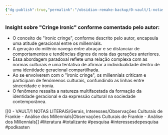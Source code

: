 ```yaml
---
{"dg-publish":true,"permalink":"/obsidian-remake-backup/0-vault/1-notas-literais/filosofia/ironic-cringe/","tags":["literatura","totalizante","pesquisa","interessesdepesquisa","podkasten"],"dgHomeLink":true,"dgShowLocalGraph":true,"dgShowFileTree":true,"dgEnableSearch":true,"noteIcon":""}
---
```


### Insight sobre "Cringe Ironic" conforme comentado pelo autor:

- O conceito de "ironic cringe", conforme descrito pelo autor, encapsula uma atitude geracional entre os millennials.
- A geração do milênio navega entre abraçar e se distanciar de comportamentos e tendências dignos de nota das gerações anteriores.
- Essa abordagem paradoxal reflete uma relação complexa com as normas culturais e uma tentativa de afirmar a individualidade dentro de uma identidade geracional compartilhada.
- Ao se envolverem com o "ironic cringe", os millennials criticam e participam de fenômenos culturais, confundindo as linhas entre sinceridade e ironia.
- O fenômeno ressalta a natureza multifacetada da formação da identidade geracional e da expressão cultural na sociedade contemporânea.

[[0 - VAULT/1 NOTAS LITERAIS/Gerais, Interesses/Observações Culturais de Frankie - Análise dos Millennials\|Observações Culturais de Frankie - Análise dos Millennials]]
#literatura #totalizante #pesquisa #interessesdepesquisa #podkasten

